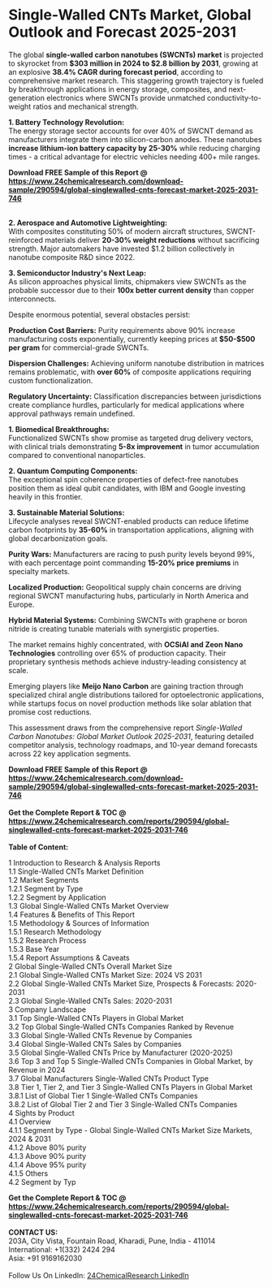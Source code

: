 <h1>Single-Walled CNTs Market, Global Outlook and Forecast 2025-2031</h1><p>The global <strong>single-walled carbon nanotubes (SWCNTs) market</strong> is projected to skyrocket from <strong>$303 million in 2024 to $2.8 billion by 2031</strong>, growing at an explosive <strong>38.4% CAGR during forecast period</strong>, according to comprehensive market research. This staggering growth trajectory is fueled by breakthrough applications in energy storage, composites, and next-generation electronics where SWCNTs provide unmatched conductivity-to-weight ratios and mechanical strength.</p><p><strong>1. Battery Technology Revolution:</strong><br>
The energy storage sector accounts for over 40% of SWCNT demand as manufacturers integrate them into silicon-carbon anodes. These nanotubes <strong>increase lithium-ion battery capacity by 25-30%</strong> while reducing charging times - a critical advantage for electric vehicles needing 400+ mile ranges.</p><p>

</p><div><b>Download FREE Sample of this Report @ 
            <a href="https://www.24chemicalresearch.com/download-sample/290594/global-singlewalled-cnts-forecast-market-2025-2031-746">
            https://www.24chemicalresearch.com/download-sample/290594/global-singlewalled-cnts-forecast-market-2025-2031-746</a></b></div><br><p><strong>2. Aerospace and Automotive Lightweighting:</strong><br>
With composites constituting 50% of modern aircraft structures, SWCNT-reinforced materials deliver <strong>20-30% weight reductions</strong> without sacrificing strength. Major automakers have invested $1.2 billion collectively in nanotube composite R&amp;D since 2022.</p><p><strong>3. Semiconductor Industry's Next Leap:</strong><br>
As silicon approaches physical limits, chipmakers view SWCNTs as the probable successor due to their <strong>100x better current density</strong> than copper interconnects.</p><p>

</p><p>Despite enormous potential, several obstacles persist:</p><p><strong>Production Cost Barriers:</strong> Purity requirements above 90% increase manufacturing costs exponentially, currently keeping prices at <strong>$50-$500 per gram</strong> for commercial-grade SWCNTs.</p><p><strong>Dispersion Challenges:</strong> Achieving uniform nanotube distribution in matrices remains problematic, with <strong>over 60%</strong> of composite applications requiring custom functionalization.</p><p><strong>Regulatory Uncertainty:</strong> Classification discrepancies between jurisdictions create compliance hurdles, particularly for medical applications where approval pathways remain undefined.</p><p><strong>1. Biomedical Breakthroughs:</strong><br>
Functionalized SWCNTs show promise as targeted drug delivery vectors, with clinical trials demonstrating <strong>5-8x improvement</strong> in tumor accumulation compared to conventional nanoparticles.</p><p><strong>2. Quantum Computing Components:</strong><br>
The exceptional spin coherence properties of defect-free nanotubes position them as ideal qubit candidates, with IBM and Google investing heavily in this frontier.</p><p><strong>3. Sustainable Material Solutions:</strong><br>
Lifecycle analyses reveal SWCNT-enabled products can reduce lifetime carbon footprints by <strong>35-60%</strong> in transportation applications, aligning with global decarbonization goals.</p><p><strong>Purity Wars:</strong> Manufacturers are racing to push purity levels beyond 99%, with each percentage point commanding <strong>15-20% price premiums</strong> in specialty markets.</p><p><strong>Localized Production:</strong> Geopolitical supply chain concerns are driving regional SWCNT manufacturing hubs, particularly in North America and Europe.</p><p><strong>Hybrid Material Systems:</strong> Combining SWCNTs with graphene or boron nitride is creating tunable materials with synergistic properties.</p><p>The market remains highly concentrated, with <strong>OCSiAl and Zeon Nano Technologies</strong> controlling over 65% of production capacity. Their proprietary synthesis methods achieve industry-leading consistency at scale.</p><p>Emerging players like <strong>Meijo Nano Carbon</strong> are gaining traction through specialized chiral angle distributions tailored for optoelectronic applications, while startups focus on novel production methods like solar ablation that promise cost reductions.</p><p>This assessment draws from the comprehensive report <em>Single-Walled Carbon Nanotubes: Global Market Outlook 2025-2031</em>, featuring detailed competitor analysis, technology roadmaps, and 10-year demand forecasts across 22 key application segments.</p><div><b>Download FREE Sample of this Report @ 
            <a href="https://www.24chemicalresearch.com/download-sample/290594/global-singlewalled-cnts-forecast-market-2025-2031-746">
            https://www.24chemicalresearch.com/download-sample/290594/global-singlewalled-cnts-forecast-market-2025-2031-746</a></b></div><br><div><b>Get the Complete Report & TOC @ 
            <a href="https://www.24chemicalresearch.com/reports/290594/global-singlewalled-cnts-forecast-market-2025-2031-746">
            https://www.24chemicalresearch.com/reports/290594/global-singlewalled-cnts-forecast-market-2025-2031-746</a></b></div><br>
            <b>Table of Content:</b><p>1 Introduction to Research & Analysis Reports<br />
 1.1 Single-Walled CNTs Market Definition<br />
 1.2 Market Segments<br />
 1.2.1 Segment by Type<br />
 1.2.2 Segment by Application<br />
 1.3 Global Single-Walled CNTs Market Overview<br />
 1.4 Features & Benefits of This Report<br />
 1.5 Methodology & Sources of Information<br />
 1.5.1 Research Methodology<br />
 1.5.2 Research Process<br />
 1.5.3 Base Year<br />
 1.5.4 Report Assumptions & Caveats<br />
2 Global Single-Walled CNTs Overall Market Size<br />
 2.1 Global Single-Walled CNTs Market Size: 2024 VS 2031<br />
 2.2 Global Single-Walled CNTs Market Size, Prospects & Forecasts: 2020-2031<br />
 2.3 Global Single-Walled CNTs Sales: 2020-2031<br />
3 Company Landscape<br />
 3.1 Top Single-Walled CNTs Players in Global Market<br />
 3.2 Top Global Single-Walled CNTs Companies Ranked by Revenue<br />
 3.3 Global Single-Walled CNTs Revenue by Companies<br />
 3.4 Global Single-Walled CNTs Sales by Companies<br />
 3.5 Global Single-Walled CNTs Price by Manufacturer (2020-2025)<br />
 3.6 Top 3 and Top 5 Single-Walled CNTs Companies in Global Market, by Revenue in 2024<br />
 3.7 Global Manufacturers Single-Walled CNTs Product Type<br />
 3.8 Tier 1, Tier 2, and Tier 3 Single-Walled CNTs Players in Global Market<br />
 3.8.1 List of Global Tier 1 Single-Walled CNTs Companies<br />
 3.8.2 List of Global Tier 2 and Tier 3 Single-Walled CNTs Companies<br />
4 Sights by Product<br />
 4.1 Overview<br />
 4.1.1 Segment by Type - Global Single-Walled CNTs Market Size Markets, 2024 & 2031<br />
 4.1.2 Above 80% purity<br />
 4.1.3 Above 90% purity<br />
 4.1.4 Above 95% purity<br />
 4.1.5 Others<br />
 4.2 Segment by Typ</p><div><b>Get the Complete Report & TOC @ 
            <a href="https://www.24chemicalresearch.com/reports/290594/global-singlewalled-cnts-forecast-market-2025-2031-746">
            https://www.24chemicalresearch.com/reports/290594/global-singlewalled-cnts-forecast-market-2025-2031-746</a></b></div><br><b>CONTACT US:</b><br>
            203A, City Vista, Fountain Road, Kharadi, Pune, India - 411014<br>
            International: +1(332) 2424 294<br>
            Asia: +91 9169162030 <br><br>
            Follow Us On LinkedIn: <a href="https://www.linkedin.com/company/24chemicalresearch/">24ChemicalResearch LinkedIn</a>